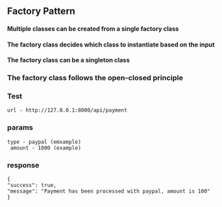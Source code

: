 ## Factory Pattern 

#### Multiple classes can be created from a single factory class
#### The factory class decides which class to instantiate based on the input
#### The factory class can be a singleton class
### The factory class follows the open-closed principle

### Test 

    url - http://127.0.0.1:8000/api/payment

###  params
    type - paypal (emxample)
     amount - 1000 (example)

### response 
    {
    "success": true,
    "message": "Payment has been processed with paypal, amount is 100"
    }

